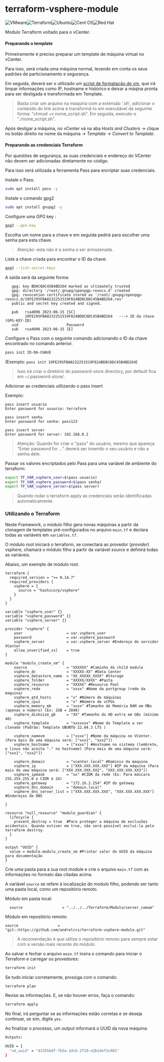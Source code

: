 # terraform-vsphere-module
![VMware](https://img.shields.io/badge/VMware-231f20?style=for-the-badge&logo=VMware&logoColor=white)![Terraform](https://img.shields.io/badge/terraform-%235835CC.svg?style=for-the-badge&logo=terraform&logoColor=white)![Ubuntu](https://img.shields.io/badge/Ubuntu-E95420?style=for-the-badge&logo=ubuntu&logoColor=white)![Cent OS](https://img.shields.io/badge/cent%20os-002260?style=for-the-badge&logo=centos&logoColor=F0F0F0)![Red Hat](https://img.shields.io/badge/Red%20Hat-EE0000?style=for-the-badge&logo=redhat&logoColor=white)

Modulo Terraform voltado para o vCenter.

#### Preparando o template
Primeiramente é preciso preparar um template de máquina virtual no vCenter. 

Para isso, será criada uma máquina normal, levando em conta os seus padrões de particionamento e segurança.

Em seguida, deverá ser o utilizado um [script de formatação de vm](https://github.com/fabianlee/tf-vsphere-singlevm-from-template/blob/main/on_template_only/prepare-ubuntu-22.04-template.sh), que irá limpar informações como IP, hostname e histórico e deixar a máqina pronta para ser desligada e transformada em Template.

> Basta criar um arquivo na maquina com a extensão '.sh', adicionar o conteúdo do link acima e transformá-lo em executável da seguinte forma: "chmod +x nome_script.sh". Em seguida, execute-o "./nome_script.sh".

Após desligar a máquina, no vCenter vá na aba *Hosts and Clusters* -> clique no botão direito no nome da máquina -> *Template* -> *Convert to Template*.

#### Preparando as credenciais Terraform
Por questões de segurança, as suas credenciais e endereço do VCenter não devem ser adicionadas diretamente no código.

Para isso será utilizada a ferramenta Pass para encriptar suas credenciais.

Instale o Pass:
```bash
sudo apt install pass -y
```

Instale o comando gpg2
```bash
sudo apt install gnupg2 -y
```

Configure uma GPG key :
```bash
gpg2 --gen-key
```
Escolha um nome para a chave e em seguida pedirá para escolher uma senha para esta chave.

> Atenção: esta não é a senha a ser armazenada.

Liste a chave criada para encontrar o ID da chave:
```bash
gpg2 --list-secret-keys
```

A saída será da seguinte forma:
```hcl
   gpg: key BD8C6DC45B4BD264 marked as ultimately trusted
   gpg: directory '/root/.gnupg/openpgp-revocs.d' created
   gpg: revocation certificate stored as '/root/.gnupg/openpgp-revocs.d/19FE295FBA0232251519F824BD8C6DC45B4BD264.rev'
   public and secret key created and signed.

   pub   rsa4096 2023-06-15 [SC]
         19FE295FBA0232251519F824BD8C6DC45B4BD264   ---> ID da chave (GPG-KEY-ID)
   uid                      Password
   sub   rsa4096 2023-06-15 [E]                   
```

Configure o Pass com o seguinte comando adicionando o ID da chave encontrado no comando anterior.
```bash
pass init ID-DA-CHAVE
```
 
(Exemplo: `pass init 19FE295FBA0232251519F824BD8C6DC45B4BD264`)

> Isso irá criar o diretório do password-store directory, por default fica em ~/.password-store/. 

Adicionar as credenciais utilizando o pass insert

Exemplo:
```hcl
pass insert usuario
Enter password for usuario: terraform

pass insert senha
Enter password for senha: pass123

pass insert server
Enter password for server: 192.168.0.2
```

> Atenção: Quando for criar o "pass" do usuário, mesmo que apareça "Enter password for ..." deverá ser inserido o seu usuário e não a senha dele.

Passar os valores encriptados pelo Pass para uma variável de ambiente do terraform:
```bash
export TF_VAR_vsphere_user=$(pass usuario)
export TF_VAR_vsphere_password=$(pass senha)
export TF_VAR_vsphere_server=$(pass server)
```

> Quando rodar o terraform apply as credenciais serão identificadas automaticamente.

### Utilizando o Terraform
Neste Framework, o módulo filho gera novas máquinas a partir da clonagem de templates pré-configurados no arquivo `main.tf` e declara todas as variáveis em `variables.tf`. 

O módulo root iniciará o terraform, se conectará ao provedor (*provider*) *vsphere*, chamará o módulo filho a partir da variável *source* e definirá todas as variáveis.

Abaixo, um exemplo de módulo root.

```hcl
terraform {
  required_version = ">= 0.14.7"
  required_providers {
    vsphere = {
      source = "hashicorp/vsphere"
    }
  }
}

variable "vsphere_user" {}
variable "vsphere_password" {}
variable "vsphere_server" {}

provider "vsphere" {
    user                    = var.vsphere_user
    password                = var.vsphere_password
    vsphere_server          = var.vsphere_server #Endereço do servidor VCenter
    allow_unverified_ssl    = true
}

module "modulo_create_vm" {
    source                  = "XXXXXX" #Caminho da child module
    vsphere_dc              = "XXXXX-XX" #Data Center
    vsphere_datastore_name  = "XX_XXXXX_XXXX" #Storage
    vsphere_folder          = "XXXXX/XXXX" #Pasta
    vsphere_resource        = "XXXXX" #Resource Pool
    vsphere_rede            = "xxxx" #Nome da portgroup (rede da maquina)
    vsphere_qtd_hosts       = "x" #Número de máquinas
    vsphere_cpus            = "x" #Número de vCPUs
    vsphere_memory_mb       = "xxxx" #Tamanho de Memória RAM em MBs (apenas o numero) (Ex: 2GB = 2048)
    vsphere_disksize_gb     = "XX" #Tamanho do HD extra em GBs (mínimo 40)
    vsphere_template        = "xxxxxxx" #Nome do Template a ser clonado (Padrão: Template UBUNTU 22.04.3 LTS )

    vsphere_namevm          = ["xxxx"] #Nome da máquina no VCenter.(Para mais de uma máquina será: ["xxx1", "xxx2"])
    vsphere_hostname        = ["xxxx"] #Hostname no sistema (lembrete, o linux não aceita "." no hostname) (Para mais de uma máquina será: ["xxx1", "xxx2"])

    vsphere_domain          = "vcenter.local" #Dominio da maquina
    vsphere_ip              = ["XXX.XXX.XXX.XXX"] #IP da máquina (Para mais de uma máquina será: ["XXX.XXX.XXX.XX2", "XXX.XXX.XXX.XX3"])
    vsphere_ipmask          = "xx" #CIDR da rede (Ex: Para máscara 255.255.255.0 o CIDR é 24) 
    vsphere_gateway         = "172.16.2.254" #IP do gateway
    vsphere_dns_domain      = "domain.local"
    vsphere_dns_server_list = ["XXX.XXX.XXX.XXX", "XXX.XXX.XXX.XXX"] #Endereços de DNS

}

resource "null_resource" "module_guardian" {
  lifecycle {
    prevent_destroy = true  #Para proteger a máquina de exclusões acidentais. Quando estiver em true, não será possível excluí-la pelo terraform destroy. 
  }
}

output "UUID" {
  value = module.modulo_create_vm #Printar valor do UUID da máquina para documentação
}

```
Crie uma pasta para a sua root module e crie o arquivo `main.tf` com as informações no formato das citadas acima.

A variável `source` se refere à localização do modulo filho, podendo ser tanto uma pasta local, como um repositório remoto.

Módulo em pasta local:

```hcl
  source                  = "../../../Terraform/Modulo/server_comum"
```

Módulo em repositório remoto:

```hcl
source                  = "git::https://github.com/andrelrcs/terraform-vsphere-module.git"
```

> A recomendação é que utilize o repositório remoto para sempre estar com a versão mais recente do módulo.

Ao salvar e fechar o arquivo `main.tf` insira o comando para iniciar o Terraform e carregar os provedores:

```bash
terraform init
```

Se tudo iniciar corretamente, prossiga com o comando:
```bash
terraform plan
```

Revise as informações. E, se não houver erros, faça o comando:
```bash
terraform apply
```

No final, irá perguntar se as informações estão corretas e se deseja continuar, se sim, digite `yes`.

Ao finalizar o processo, um output informará o UUID da nova máquina:

```bash
Outputs:

UUID = {
  "vm_uuid" = "43355bdf-7b5a-1dc6-2f19-e2b1def3c081"
}
```